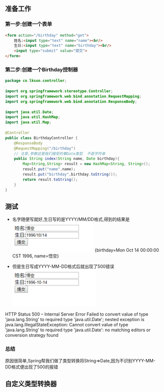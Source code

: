 ## 准备工作
### 第一步:创建一个表单
```html
<form action="/birthday" method="get">
    姓名:<input type="text" name="name"><br/>
    生日:<input type="text" name="birthday"><br/>
    <input type="submit" value="提交">
</form>
```
### 第二步:创建一个Birthday控制器
```java
package cn.lksun.controller;

import org.springframework.stereotype.Controller;
import org.springframework.web.bind.annotation.RequestMapping;
import org.springframework.web.bind.annotation.ResponseBody;

import java.util.Date;
import java.util.HashMap;
import java.util.Map;

@Controller
public class BirthdayController {
    @ResponseBody
    @RequestMapping("/birthday")
	// 注意,参数这里我们接受的事Date类型  不是字符串
    public String index(String name, Date birthday){
        Map<String,String> result = new HashMap<String, String>();
        result.put("name",name);
        result.put("birthday",birthday.toString());
        return result.toString();
    }
}

```

## 测试
-	名字随便写就好,生日写的是YYYY/MM/DD格式,得到的结果是
	![](../static/f6b4cf47edc0c5d8bb04e897bed05796.png)
{birthday=Mon Oct 14 00:00:00 CST 1996, name=悟空}



-	但是生日写成YYYY-MM-DD格式后就出现了500错误
![](../static/a59dc63675940be6e1d49370e98cd88e.png)

HTTP Status 500 – Internal Server Error
Failed to convert value of type 'java.lang.String' to required type 'java.util.Date'; nested exception is java.lang.IllegalStateException: Cannot convert value of type 'java.lang.String' to required type 'java.util.Date': no matching editors or conversion strategy found

### 总结
原因很简单,Spring帮我们做了类型转换将String=>Date,因为不识别YYYY-MM-DD格式便出现了500的报错


## 自定义类型转换器